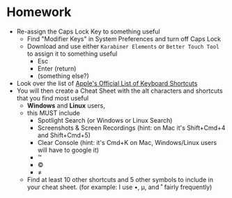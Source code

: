 # Homework


- Re-assign the Caps Lock Key to something useful
    - Find "Modifier Keys" in System Preferences and turn off Caps Lock
    - Download and use either `Karabiner Elements` or `Better Touch Tool` to assign it to something useful
        - Esc
        - Enter (return)
        - (something else?)
- Look over the list of [Apple's Official List of Keyboard Shortcuts](https://support.apple.com/en-us/HT201236)
- You will then create a Cheat Sheet with the alt characters and shortcuts that you find most useful
    - **Windows** and **Linux** users, 
    - this MUST include
        - Spotlight Search (or Windows or Linux Search)
        - Screenshots & Screen Recordings (hint: on Mac it's Shift+Cmd+4 and Shift+Cmd+5)
        - Clear Console (hint: it's Cmd+K on Mac, Windows/Linux users will have to google it)
        - ™
        - ©
        - ≠
    - Find at least 10 other shortcuts and 5 other symbols to include in your cheat sheet.
      (for example: I use •, µ, and ˚ fairly frequently)
